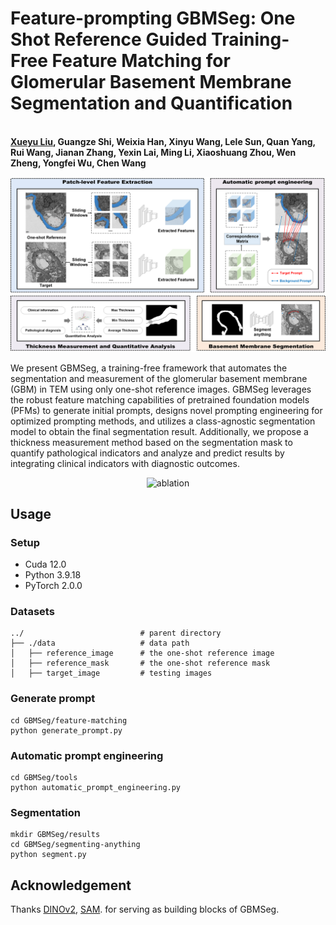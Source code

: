 # Feature-prompting GBMSeg: One Shot Reference Guided Training-Free Feature Matching for Glomerular Basement Membrane Segmentation and Quantification
<br>**[Xueyu Liu](https://scholar.google.com.hk/citations?user=jeatLqIAAAAJ&hl=zh-CN), Guangze Shi, Weixia Han, Xinyu Wang, Lele Sun, Quan Yang, Rui Wang,  Jianan Zhang, Yexin Lai,  Ming Li, Xiaoshuang Zhou, Wen Zheng, Yongfei Wu, Chen Wang**<br>


<p align="center">
<img width="800" alt="structure" src="img/structure.png">
</p>

We present GBMSeg, a training-free framework that automates the segmentation and measurement of the glomerular basement membrane (GBM) in TEM using only one-shot reference images. GBMSeg leverages the robust feature matching capabilities of pretrained foundation models (PFMs) to generate initial prompts, designs novel prompting engineering for optimized prompting methods, and utilizes a class-agnostic segmentation model to obtain the final segmentation result. Additionally, we propose a thickness measurement method based on the segmentation mask to quantify pathological indicators and analyze and predict results by integrating clinical indicators with diagnostic outcomes. 

<p align="center">
<img width="800" alt="ablation" src="img/ablation.png">
</p>

## Usage 
### Setup 

- Cuda 12.0
- Python 3.9.18
- PyTorch 2.0.0


### Datasets
    ../                          # parent directory
    ├── ./data                   # data path
    │   ├── reference_image      # the one-shot reference image
    │   ├── reference_mask       # the one-shot reference mask
    │   ├── target_image         # testing images

### Generate prompt
```
cd GBMSeg/feature-matching
python generate_prompt.py
```

### Automatic prompt engineering
```
cd GBMSeg/tools
python automatic_prompt_engineering.py
```

### Segmentation 
```
mkdir GBMSeg/results
cd GBMSeg/segmenting-anything
python segment.py
```

## Acknowledgement
Thanks [DINOv2](https://github.com/facebookresearch/dinov2), [SAM](https://github.com/facebookresearch/segment-anything). for serving as building blocks of GBMSeg.
